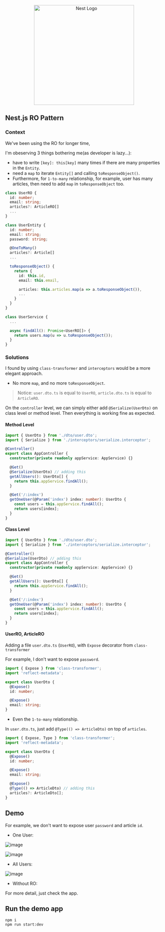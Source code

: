 <p align="center">
  <a href="http://nestjs.com/" target="blank"><img src="https://nestjs.com/img/logo_text.svg" width="320" alt="Nest Logo" /></a>
</p>

## Nest.js RO Pattern

### Context

We've been using the RO for longer time,

I'm obeserving 3 things bothering me(as developer is lazy...):
- have to write `[key]: this[key]` many times if there are many properties in the `Entity`.
- need a `map` to iterate `Entity[]` and calling `toResponseObject()`.
- Furthermore, for `1-to-many` relationship, for example, user has many articles, then need to add `map` in `toResponseObject` too.

```ts
class UserRO {
  id: number;
  email: string;
  articles?: ArticleRO[]
  ...
}

class UserEntity {
  id: number;
  email: string;
  password: string;

  @OneToMany()
  articles?: Article[]
  ...

  toResponseObject() {
    return {
      id: this.id,
      email: this.email,

      articles: this.articles.map(a => a.toResponseObject()),
      ...
    }
  }
}

class UserService {
  ...

  async findAll(): Promise<UserRO[]> {
    return users.map(u => u.toResponseObject());
  }
}
```


### Solutions

I found by using `class-transformer` and `interceptors` would be a more elegant approach.

- No more `map`, and no more `toResponseObject`.

> Notice: `user.dto.ts` is equal to `UserRO`, `article.dto.ts` is equal to `ArticleRO`.

On the `controller` level, we can simply either add `@Serialize(UserDto)` on class level or method level.
Then everything is working fine as expected.

#### Method Level
```ts
import { UserDto } from './dto/user.dto';
import { Serialize } from './interceptors/serialize.interceptor';

@Controller()
export class AppController {
  constructor(private readonly appService: AppService) {}

  @Get()
  @Serialize(UserDto) // adding this
  getAllUsers(): UserDto[] {
    return this.appService.findAll();
  }

  @Get('/:index')
  getOneUser(@Param('index') index: number): UserDto {
    const users = this.appService.findAll();
    return users[index];
  }
}


```

#### Class Level
```ts
import { UserDto } from './dto/user.dto';
import { Serialize } from './interceptors/serialize.interceptor';

@Controller()
@Serialize(UserDto) // adding this
export class AppController {
  constructor(private readonly appService: AppService) {}

  @Get()
  getAllUsers(): UserDto[] {
    return this.appService.findAll();
  }

  @Get('/:index')
  getOneUser(@Param('index') index: number): UserDto {
    const users = this.appService.findAll();
    return users[index];
  }
}


```

#### UserRO, ArticleRO

Adding a file `user.dto.ts` (`UserRO`), with `Expose` decorator from `class-transformer`

For example, I don't want to expose `password`.

```ts
import { Expose } from 'class-transformer';
import 'reflect-metadata';

export class UserDto {
  @Expose()
  id: number;

  @Expose()
  email: string;
}

```


- Even the `1-to-many` relationship.

In `user.dto.ts`, just add `@Type(() => ArticleDto)` on top of `articles`.

```ts
import { Expose, Type } from 'class-transformer';
import 'reflect-metadata';

export class UserDto {
  @Expose()
  id: number;

  @Expose()
  email: string;

  @Expose()
  @Type(() => ArticleDto) // adding this
  articles?: ArticleDto[];
}

```

## Demo

For example, we don't want to expose user `password` and article `id`.

- One User:

![image](https://user-images.githubusercontent.com/31360789/130118252-57c50ebd-f657-4db5-8130-3893b5e9a11e.png)

![image](https://user-images.githubusercontent.com/31360789/130118333-6d91e44b-76d2-4033-a547-085aba844499.png)

- All Users: 

![image](https://user-images.githubusercontent.com/31360789/130118407-afc1d417-e003-4261-8110-5156a981a698.png)

- Without RO:


For more detail, just check the app. 

## Run the demo app

```
npm i
npm run start:dev
```
